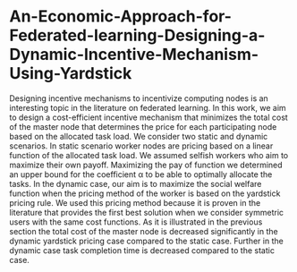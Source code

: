 # An-Economic-Approach-for-Federated-learning-Designing-a-Dynamic-Incentive-Mechanism-Using-Yardstick 
Designing incentive mechanisms to incentivize computing nodes is an interesting topic in the literature on federated learning. In this work, we aim to design a cost-efficient incentive mechanism that minimizes the total cost of the master node that determines the price for each participating node based on the allocated task load. We consider two static and dynamic scenarios. In static scenario worker nodes are pricing based on a linear function of the allocated task load. We assumed selfish workers who aim to maximize their own payoff. Maximizing the pay of function we determined an upper bound for the coefficient α to be able to optimally allocate the tasks. In the dynamic case, our aim is to maximize the social welfare function when the pricing method of the worker is based on the yardstick pricing rule. We used this pricing method because it is proven in the literature that provides the first best solution when we consider symmetric users with the same cost functions. As it is illustrated in the previous section the total cost of the master node is decreased significantly in the dynamic yardstick pricing case compared to the static case. Further in the dynamic case task completion time is decreased compared to the static case.
